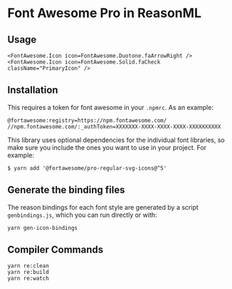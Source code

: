 # Font Awesome Pro in ReasonML

## Usage

```reason
<FontAwesome.Icon icon=FontAwesome.Duotone.faArrowRight />
<FontAwesome.Icon icon=FontAwesome.Solid.faCheck className="PrimaryIcon" />
```

## Installation

This requires a token for font awesome in your `.npmrc`. As an example:

```
@fortawesome:registry=https://npm.fontawesome.com/
//npm.fontawesome.com/:_authToken=XXXXXXX-XXXX-XXXX-XXXX-XXXXXXXXXX
```

This library uses optional dependencies for the individual font libraries, so make sure you include the ones you want to use in your project. For example:

```
$ yarn add '@fortawesome/pro-regular-svg-icons@^5'
```

## Generate the binding files

The reason bindings for each font style are generated by a script `genbindings.js`, which you can run directly or with:

```
yarn gen-icon-bindings
```

## Compiler Commands

```
yarn re:clean
yarn re:build
yarn re:watch
```
